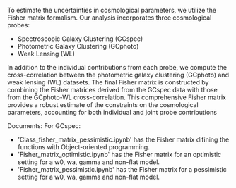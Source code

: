 To estimate the uncertainties in cosmological parameters, we utilize the Fisher matrix formalism. Our analysis incorporates three cosmological probes:

- Spectroscopic Galaxy Clustering (GCspec)
- Photometric Galaxy Clustering (GCphoto)
- Weak Lensing (WL)
  
In addition to the individual contributions from each probe, we compute the cross-correlation between the photometric galaxy clustering (GCphoto) and weak lensing (WL) datasets. The final Fisher matrix is constructed by combining the Fisher matrices derived from the GCspec data with those from the GCphoto-WL cross-correlation. This comprehensive Fisher matrix provides a robust estimate of the constraints on the cosmological parameters, accounting for both individual and joint probe contributions

Documents:
For GCspec:
- 'Class_fisher_matrix_pessimistic.ipynb' has the Fisher matrix difining the functions with Object-oriented programming.
- 'Fisher_matrix_optimistic.ipynb' has the Fisher matrix for an optimistic setting for a w0, wa, gamma and non-flat model.
- 'Fisher_matrix_pessimistic.ipynb' has the Fisher matrix for a pessimistic setting for a w0, wa, gamma and non-flat model.
